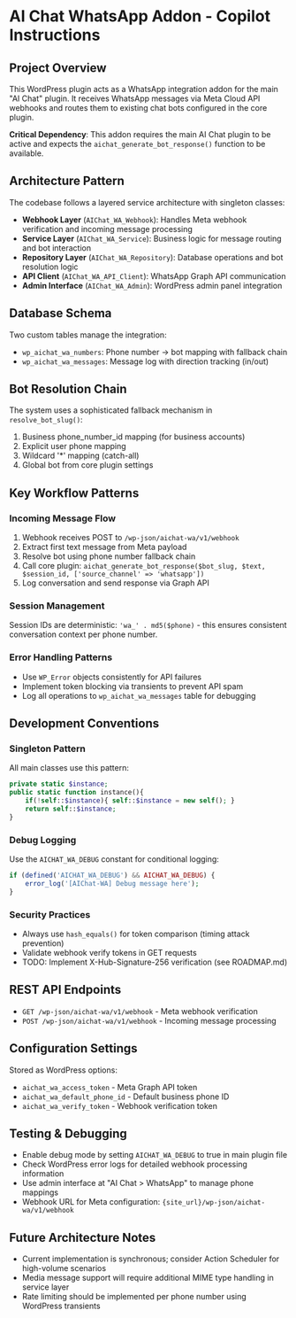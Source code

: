 # AI Chat WhatsApp Addon - Copilot Instructions

## Project Overview
This WordPress plugin acts as a WhatsApp integration addon for the main "AI Chat" plugin. It receives WhatsApp messages via Meta Cloud API webhooks and routes them to existing chat bots configured in the core plugin.

**Critical Dependency**: This addon requires the main AI Chat plugin to be active and expects the `aichat_generate_bot_response()` function to be available.

## Architecture Pattern
The codebase follows a layered service architecture with singleton classes:

- **Webhook Layer** (`AIChat_WA_Webhook`): Handles Meta webhook verification and incoming message processing
- **Service Layer** (`AIChat_WA_Service`): Business logic for message routing and bot interaction
- **Repository Layer** (`AIChat_WA_Repository`): Database operations and bot resolution logic
- **API Client** (`AIChat_WA_API_Client`): WhatsApp Graph API communication
- **Admin Interface** (`AIChat_WA_Admin`): WordPress admin panel integration

## Database Schema
Two custom tables manage the integration:
- `wp_aichat_wa_numbers`: Phone number → bot mapping with fallback chain
- `wp_aichat_wa_messages`: Message log with direction tracking (in/out)

## Bot Resolution Chain
The system uses a sophisticated fallback mechanism in `resolve_bot_slug()`:
1. Business phone_number_id mapping (for business accounts)
2. Explicit user phone mapping  
3. Wildcard '*' mapping (catch-all)
4. Global bot from core plugin settings

## Key Workflow Patterns

### Incoming Message Flow
1. Webhook receives POST to `/wp-json/aichat-wa/v1/webhook`
2. Extract first text message from Meta payload
3. Resolve bot using phone number fallback chain
4. Call core plugin: `aichat_generate_bot_response($bot_slug, $text, $session_id, ['source_channel' => 'whatsapp'])`
5. Log conversation and send response via Graph API

### Session Management
Session IDs are deterministic: `'wa_' . md5($phone)` - this ensures consistent conversation context per phone number.

### Error Handling Patterns
- Use `WP_Error` objects consistently for API failures
- Implement token blocking via transients to prevent API spam
- Log all operations to `wp_aichat_wa_messages` table for debugging

## Development Conventions

### Singleton Pattern
All main classes use this pattern:
```php
private static $instance;
public static function instance(){ 
    if(!self::$instance){ self::$instance = new self(); } 
    return self::$instance; 
}
```

### Debug Logging
Use the `AICHAT_WA_DEBUG` constant for conditional logging:
```php
if (defined('AICHAT_WA_DEBUG') && AICHAT_WA_DEBUG) {
    error_log('[AIChat-WA] Debug message here');
}
```

### Security Practices
- Always use `hash_equals()` for token comparison (timing attack prevention)
- Validate webhook verify tokens in GET requests
- TODO: Implement X-Hub-Signature-256 verification (see ROADMAP.md)

## REST API Endpoints
- `GET /wp-json/aichat-wa/v1/webhook` - Meta webhook verification
- `POST /wp-json/aichat-wa/v1/webhook` - Incoming message processing

## Configuration Settings
Stored as WordPress options:
- `aichat_wa_access_token` - Meta Graph API token
- `aichat_wa_default_phone_id` - Default business phone ID
- `aichat_wa_verify_token` - Webhook verification token

## Testing & Debugging
- Enable debug mode by setting `AICHAT_WA_DEBUG` to true in main plugin file
- Check WordPress error logs for detailed webhook processing information
- Use admin interface at "AI Chat > WhatsApp" to manage phone mappings
- Webhook URL for Meta configuration: `{site_url}/wp-json/aichat-wa/v1/webhook`

## Future Architecture Notes
- Current implementation is synchronous; consider Action Scheduler for high-volume scenarios
- Media message support will require additional MIME type handling in service layer
- Rate limiting should be implemented per phone number using WordPress transients